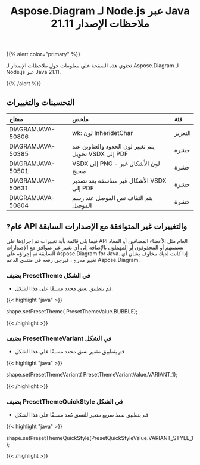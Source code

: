 ﻿---
title: Aspose.Diagram لـ Node.js عبر Java 21.11 ملاحظات الإصدار
type: docs
weight: 4
url: /ar/java/aspose-diagram-for-node-js-via-java-21-11-release-notes/
---
{{% alert color="primary" %}}

تحتوي هذه الصفحة على معلومات حول ملاحظات الإصدار لـ Aspose.Diagram لـ Node.js عبر Java 21.11.

{{% /alert %}}
## **التحسينات والتغييرات**  ##

|**مفتاح**|**ملخص**|**فئة**|
|:- |:- |:- |
|DIAGRAMJAVA-50806|wk: لون InheridetChar|التعزيز|
|DIAGRAMJAVA-50385|يتم تغيير لون الحدود والعناوين عند تحويل VSDX إلى PDF|حشرة|
|DIAGRAMJAVA-50501|VSDX إلى PNG - لون الأشكال غير صحيح|حشرة|
|DIAGRAMJAVA-50631|الأشكال غير متناسقة بعد تصدير VSDX إلى PDF|حشرة|
|DIAGRAMJAVA-50804|يتم التفاف نص الموصل عند رسم الموصل|حشرة|
## `?`**عام API والتغييرات غير المتوافقة مع الإصدارات السابقة**
فيما يلي قائمة بأية تغييرات تم إجراؤها على API العام مثل الأعضاء المضافين أو المعاد تسميتهم أو المحذوفون أو المهملون بالإضافة إلى أي تغيير غير متوافق مع الإصدارات السابقة تم إجراؤه على Aspose.Diagram for Java. إذا كانت لديك مخاوف بشأن أي تغيير مدرج ، فيرجى رفعه في منتدى الدعم Aspose.Diagram.

### **يضيف PresetTheme في الشكل**
- قم بتطبيق نسق محدد مسبقًا على هذا الشكل.

{{< highlight "java" >}}
 
 shape.setPresetTheme( PresetThemeValue.BUBBLE);

{{< /highlight >}}


### **يضيف PresetThemeVariant في الشكل**
- قم بتطبيق متغير نسق محدد مسبقًا على هذا الشكل

{{< highlight "java" >}}

shape.setPresetThemeVariant( PresetThemeVariantValue.VARIANT_1);

{{< /highlight >}}

### **يضيف PresetThemeQuickStyle في الشكل**
- قم بتطبيق نمط سريع متغير للنسق مُعد مسبقًا على هذا الشكل

{{< highlight "java" >}}

shape.setPresetThemeQuickStyle(PresetQuickStyleValue.VARIANT_STYLE_1);

{{< /highlight >}}
